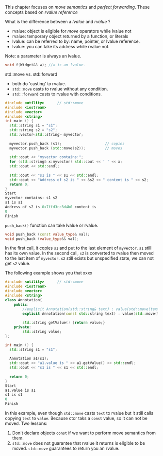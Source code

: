 This chapter focuses on *move semantics* and *perfect forwarding*. These concepts based on *rvalue reference*

What is the difference between a *lvalue* and *rvalue* ?
* rvalue: object is eligible for *move* operators while lvalue not
* rvalue: temporary object returned by a function, or literals
* lvalue: can be referred to by: name, pointer, or lvalue reference.
* lvalue: you can take its address while rvalue not.

Note: a parameter is always an lvalue.
```c++
void f(Widget&& w); //w is an lvalue.
```
std::move vs. std::forward
* both do 'casting' to rvalue.
* `std::move` casts to rvalue without any condition.
* `std::forward` casts to rvalue with conditions.

```c++
#include <utility>      // std::move
#include <iostream>    
#include <vector>      
#include <string>      
int main () {
  std::string s1 = "s1";
  std::string s2 = "s2";
  std::vector<std::string> myvector;
  
  myvector.push_back (s1);                    // copies
  myvector.push_back (std::move(s2));         // moves
  
  std::cout << "myvector contains:";
  for (std::string& x:myvector) std::cout << ' ' << x;
  std::cout << std::endl;
   
  std::cout << "s1 is " << s1 << std::endl;
  std::cout << "Address of s2 is " << &s2 << " content is " << s2;
  return 0;
}
Start
myvector contains: s1 s2
s1 is s1
Address of s2 is 0x7ffd3cc3d4b0 content is 
0
Finish
```
`push_back()` function can take lvalue or rvalue. 

```c++
void push_back (const value_type& val);
void push_back (value_type&& val);
```

In the first call, it copies `s1` and put to the last element of `myvector`. `s1` still has its own value.
In the second call, `s2` is converted to rvalue then moved to the last item of `myvector`. `s2` still exists but unspecified state, we can not get `s2` value.

The following example shows you that xxxx
```c++
#include <utility>      // std::move
#include <iostream>    
#include <vector>      
#include <string>      
class Annotation{
    public:
        //explicit Annotation(std::string& text) : value(std::move(text)){}
        explicit Annotation(const std::string text) : value(std::move(text)){}
       
        std::string getValue() {return value;}
    private:
        std::string value;           
};

int main () {
  std::string s1 = "s1";
   
  Annotation a1(s1); 
  std::cout << "a1.value is " << a1.getValue() << std::endl;
  std::cout << "s1 is " << s1 << std::endl;
   
  return 0;
}
Start
a1.value is s1
s1 is s1
0
Finish
```
In this example, even though `std::move` casts `text` to rvalue but it still calls copying `text` to `value`. Because ctor taks a `const` value, so it can not be moved.
Two lessons:
1. Don't declare objects `const` if we want to perform move semantics from them.
2. `std::move` does not guarantee that rvalue it returns is eligible to be moved.
`std::move` guarantees to return you an rvalue.


